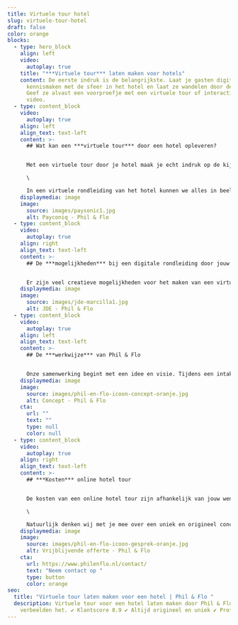 ```yaml
---
title: Virtuele tour hotel
slug: virtuele-tour-hotel
draft: false
color: orange
blocks:
  - type: hero_block
    align: left
    video:
      autoplay: true
    title: "***Virtuele tour*** laten maken voor hotels"
    content: De eerste indruk is de belangrijkste. Laat je gasten digitaal
      kennismaken met de sfeer in het hotel en laat ze wandelen door de ruimtes.
      Geef ze alvast een voorproefje met een virtuele tour of interactieve
      video.
  - type: content_block
    video:
      autoplay: true
    align: left
    align_text: text-left
    content: >-
      ## Wat kan een ***virtuele tour*** door een hotel opleveren?


      Met een virtuele tour door je hotel maak je echt indruk op de kijker. Een mens onthoudt dat wat hij ervaart gemiddeld 75% meer, dan dat wat hij hoort of leest. Je biedt de kijkers een levensechte ervaring van alle faciliteiten en laat ze alvast sfeer proeven. \

      \

      In een virtuele rondleiding van het hotel kunnen we alles in beeld brengen. De ruimtes binnen, het terras buiten, de vergaderzalen, sport- en wellnessruimtes, het [restaurant](https://www.philenflo.nl/virtuele-tour-restaurant/) en natuurlijk de hotelkamers. Laat ze ontdekken welke services het hotel te bieden heeft.
    displaymedia: image
    image:
      source: images/paysonic1.jpg
      alt: Payconiq - Phil & Flo
  - type: content_block
    video:
      autoplay: true
    align: right
    align_text: text-left
    content: >-
      ## De ***mogelijkheden*** bij een digitale rondleiding door jouw hotel


      Er zijn veel creatieve mogelijkheden voor het maken van een virtuele tour. Een virtuele rondleiding is mogelijk in [VR](https://www.philenflo.nl/oplossingen/virtual-reality/), [360 graden](https://www.philenflo.nl/360-graden-video-laten-maken/) of [interactieve video](https://www.philenflo.nl/oplossingen/interactieve-video/). Jij bepaalt welke faciliteiten van het hotel in beeld worden gebracht. De kijker bepaald hoe hij hierin wil navigeren. Phil & Flo is specialist in het maken van [virtuele tours](https://www.philenflo.nl/virtuele-tour/), wij helpen je graag met het onderzoeken van de mogelijkheden voor jouw hotel.
    displaymedia: image
    image:
      source: images/jde-marcilla1.jpg
      alt: JDE - Phil & Flo
  - type: content_block
    video:
      autoplay: true
    align: left
    align_text: text-left
    content: >-
      ## De ***werkwijze*** van Phil & Flo


      Onze samenwerking begint met een idee en visie. Tijdens een intake gesprek bespreken we alle ideeën, wensen en doelen. Daarna werken we aan een technisch kader om tot de uiteindelijke opdracht te komen. Als de opdracht duidelijk is, maak je kennis met een van onze creative producers, die je door het proces begeleidt. Dit begint met een creatieve sessie waarin wordt bepaald hoe de kaders voor de virtual hotel tour worden ingekleurd. Wat en wie gaan we filmen? Kiezen we voor interviews of een [voice-over](https://www.philenflo.nl/kennisbank/wat-is-een-voice-over/)? Alles wordt verzameld in een wireframe, waarin alle onderdelen van de interactieve tour aan elkaar worden verbonden. Op basis van het wireframe maakt de creative producer afspraken over de benodigde mensen en locaties en wordt alles vastgelegd in een draaiboek.
    displaymedia: image
    image:
      source: images/phil-en-flo-icoon-concept-oranje.jpg
      alt: Concept - Phil & Flo
    cta:
      url: ""
      text: ""
      type: null
      color: null
  - type: content_block
    video:
      autoplay: true
    align: right
    align_text: text-left
    content: >-
      ## ***Kosten*** online hotel tour


      De kosten van een online hotel tour zijn afhankelijk van jouw wensen en eisen. Phil & Flo stelt een offerte op maat op, er is geen vast bedrag. Een persoonlijke offerte is de enige manier om je concreet inzicht te bieden in de kosten. Er zijn namelijk veel factoren die invloed hebben op de prijs. We werken met eerlijke tarieven en zijn volledig transparant.\

      \

      Natuurlijk denken wij met je mee over een uniek en origineel concept. Zodat het voldoet aan jouw wensen en eisen. Onze expertise wordt ingezet voor het beste concept. Wil je meer weten? Neem dan contact op! De offerte is volledig vrijblijvend.
    displaymedia: image
    image:
      source: images/phil-en-flo-icoon-gesprek-oranje.jpg
      alt: Vrijblijvende offerte - Phil & Flo
    cta:
      url: https://www.philenflo.nl/contact/
      text: "Neem contact op "
      type: button
      color: orange
seo:
  title: "Virtuele tour laten maken voor een hotel | Phil & Flo "
  description: Virtuele tour voor een hotel laten maken door Phil & Flo. Wij
    verbeelden het. ✔ Klantscore 8.9 ✔ Altijd origineel en uniek ✔ Professioneel
---
```


